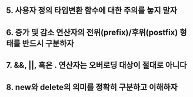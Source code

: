 ## 5. 사용자 정의 타입변환 함수에 대한 주의를 놓지 말자
## 6. 증가 및 감소 연산자의 전위(prefix)/후위(postfix) 형태를 반드시 구분하자
## 7. &&, ||, 혹은 . 연산자는 오버로딩 대상이 절대로 아니다
## 8. new와 delete의 의미를 정확히 구분하고 이해하자
